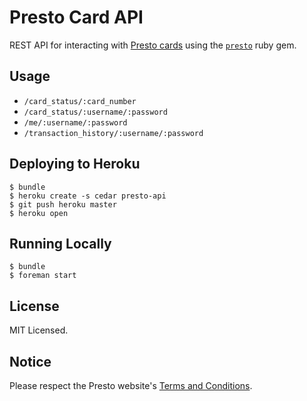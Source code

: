 # Presto Card API

REST API for interacting with [Presto cards](http://prestocard.ca) using the [`presto`](https://github.com/jpsim/presto-gem) ruby gem.

## Usage

* `/card_status/:card_number`
* `/card_status/:username/:password`
* `/me/:username/:password`
* `/transaction_history/:username/:password`

## Deploying to Heroku

```shell
$ bundle
$ heroku create -s cedar presto-api
$ git push heroku master
$ heroku open
```

## Running Locally

```shell
$ bundle
$ foreman start
```

## License

MIT Licensed.

## Notice

Please respect the Presto website's [Terms and Conditions](https://www.prestocard.ca/en-US/Pages/ContentPages/Terms.aspx).
